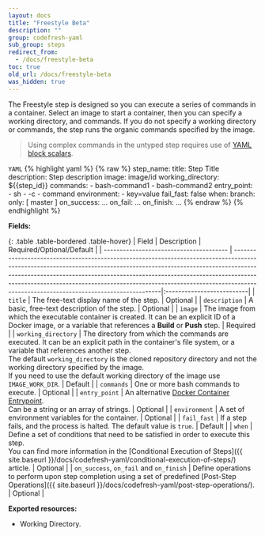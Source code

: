 ```yaml
---
layout: docs
title: "Freestyle Beta"
description: ""
group: codefresh-yaml
sub_group: steps
redirect_from:
  - /docs/freestyle-beta
toc: true
old_url: /docs/freestyle-beta
was_hidden: true
---
```

The Freestyle step is designed so you can execute a series of commands in a container.
Select an image to start a container, then you can specify a working directory, and commands.
If you do not specify a working directory or commands, the step runs the organic commands specified by the image.

> Using complex commands in the untyped step requires use of [YAML block scalars](http://stackoverflow.com/questions/3790454/in-yaml-how-do-i-break-a-string-over-multiple-lines).

  `YAML`
{% highlight yaml %}
{% raw %}
step_name:
  title: Step Title
  description: Step description
  image: image/id
  working_directory: ${{step_id}}
  commands:
    - bash-command1
    - bash-command2
  entry_point:
    - sh
    - -c
    - command
  environment:
    - key=value
  fail_fast: false
  when:
    branch:
      only: [ master ]
  on_success:
    ...
  on_fail:
    ...
  on_finish:
    ...
{% endraw %}
{% endhighlight %}

**Fields:**

{: .table .table-bordered .table-hover}
| Field                                   | Description                                                                                                                                                                                                                                                                                                                                                                    | Required/Optional/Default |
| --------------------------------------- | -------------------------------------------------------------------------------------------------------------------------------------------------------------------------------------------------------------------------------------------------------------------------------------------------------------------------------------------------------------------------------|:--------------------------|
| `title`                                 | The free-text display name of the step.                                                                                                                                                                                                                                                                                                                                        | Optional                  |
| `description`                           | A basic, free-text description of the step.                                                                                                                                                                                                                                                                                                                                    | Optional                  |
| `image`                                 | The image from which the executable container is created. It can be an explicit ID of a Docker image, or a variable that references a **Build** or **Push** step.                                                                                                                                                                                                              | Required                  |
| `working_directory`                     | The directory from which the commands are executed.  It can be an explicit path in the container's file system, or a variable that references another step.<br>The default `working_directory` is the cloned repository directory and not the working directory specified by the image.<br>If you need to use the default working directory of the image use `IMAGE_WORK_DIR`. | Default                   |
| `commands`                              | One or more bash commands to execute.                                                                                                                                                                                                                                                                                                                                          | Optional                  |
| `entry_point`                           | An alternative [Docker Container Entrypoint](https://docs.docker.com/engine/reference/builder/#/entrypoint). <br>Can be a string or an array of strings.                                                                                                                                                                                                                       | Optional                  |
| `environment`                           | A set of environment variables for the container.                                                                                                                                                                                                                                                                                                                              | Optional                  |
| `fail_fast`                             | If a step fails, and the process is halted. The default value is `true`.                                                                                                                                                                                                                                                                                                       | Default                   |
| `when`                                  | Define a set of conditions that need to be satisfied in order to execute this step.<br>You can find more information in the [Conditional Execution of Steps]({{ site.baseurl }}/docs/codefresh-yaml/conditional-execution-of-steps/) article.                                                                                                          | Optional                  |
| `on_success`, `on_fail` and `on_finish` | Define operations to perform upon step completion using a set of predefined [Post-Step Operations]({{ site.baseurl }}/docs/codefresh-yaml/post-step-operations/).                                                                                                                                                                                      | Optional                  |

**Exported resources:**
- Working Directory.
